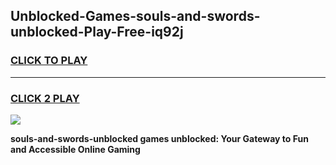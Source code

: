 
## Unblocked-Games-souls-and-swords-unblocked-Play-Free-iq92j
<h3>
<a href="https://premium76.site?title=souls-and-swords-unblocked&ref=23A">CLICK TO PLAY</a></h3>
<hr>

<h3>
<a href="https://premium76.site?title=souls-and-swords-unblocked&ref=23A">CLICK 2 PLAY</a>
  
</h3>

<a href="https://premium76.site?title=souls-and-swords-unblocked&ref=23A"><img src="https://clearcache.store/games.png"></a>


**souls-and-swords-unblocked games unblocked: Your Gateway to Fun and Accessible Online Gaming**

